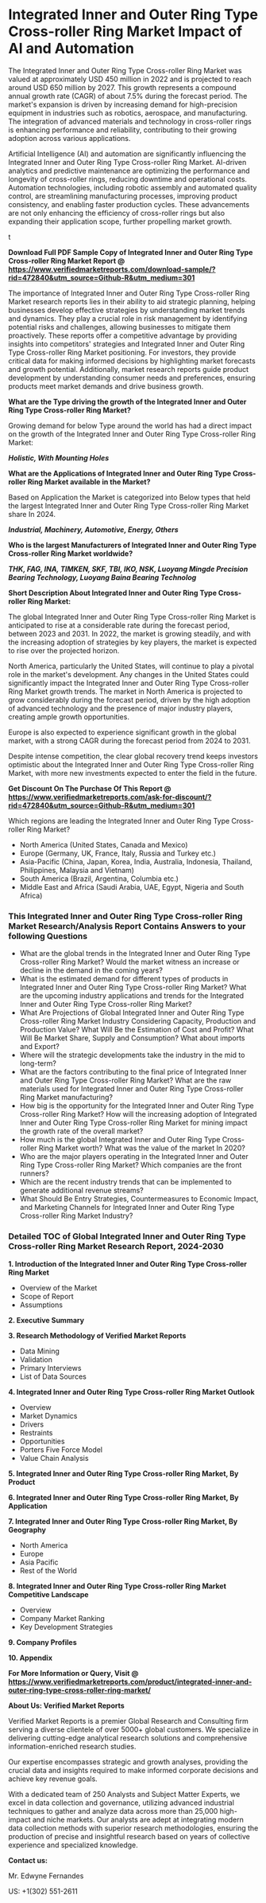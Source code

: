<meta name="title" content="Global Integrated Inner and Outer Ring Type Cross-roller Ring Market Impact of AI and Automation"><meta name="description" content="The Integrated Inner and Outer Ring Type Cross-roller Ring Market was valued at approximately USD 450 million in 2022 and is projected to reach around USD 650 million "><meta name="title" content="Integrated Inner and Outer Ring Type Cross-roller Ring Market Size, Share, Scope, Trends, Growth, Opportunities, Analysis, Forecast"><h1>Integrated Inner and Outer Ring Type Cross-roller Ring Market Impact of AI and Automation</h1><p>The Integrated Inner and Outer Ring Type Cross-roller Ring Market was valued at approximately USD 450 million in 2022 and is projected to reach around USD 650 million by 2027. This growth represents a compound annual growth rate (CAGR) of about 7.5% during the forecast period. The market's expansion is driven by increasing demand for high-precision equipment in industries such as robotics, aerospace, and manufacturing. The integration of advanced materials and technology in cross-roller rings is enhancing performance and reliability, contributing to their growing adoption across various applications.</p><p>Artificial Intelligence (AI) and automation are significantly influencing the Integrated Inner and Outer Ring Type Cross-roller Ring Market. AI-driven analytics and predictive maintenance are optimizing the performance and longevity of cross-roller rings, reducing downtime and operational costs. Automation technologies, including robotic assembly and automated quality control, are streamlining manufacturing processes, improving product consistency, and enabling faster production cycles. These advancements are not only enhancing the efficiency of cross-roller rings but also expanding their application scope, further propelling market growth.</p>t</p><p id="" class=""><strong>Download Full PDF Sample Copy of Integrated Inner and Outer Ring Type Cross-roller Ring Market Report @ <a href="https://www.verifiedmarketreports.com/download-sample/?rid=472840&utm_source=Github-R&utm_medium=301" target="_blank">https://www.verifiedmarketreports.com/download-sample/?rid=472840&utm_source=Github-R&utm_medium=301</a></strong></p><p>The importance of&nbsp;Integrated Inner and Outer Ring Type Cross-roller Ring Market research reports lies in their ability to aid strategic planning, helping businesses develop effective strategies by understanding market trends and dynamics. They play a crucial role in risk management by identifying potential risks and challenges, allowing businesses to mitigate them proactively. These reports offer a competitive advantage by providing insights into competitors' strategies and Integrated Inner and Outer Ring Type Cross-roller Ring Market positioning. For investors, they provide critical data for making informed decisions by highlighting market forecasts and growth potential. Additionally, market research reports guide product development by understanding consumer needs and preferences, ensuring products meet market demands and drive business growth.</p><p><strong>What are the&nbsp;Type driving the growth of the Integrated Inner and Outer Ring Type Cross-roller Ring Market?</strong></p><p id="" class="">Growing demand for below Type around the world has had a direct impact on the growth of the Integrated Inner and Outer Ring Type Cross-roller Ring Market:</p><em><strong>Holistic, With Mounting Holes</strong></em></p><strong>What are the&nbsp;Applications&nbsp;of Integrated Inner and Outer Ring Type Cross-roller Ring Market available in the Market?</strong></p><p id="" class="">Based on Application the Market is categorized into Below types that held the largest Integrated Inner and Outer Ring Type Cross-roller Ring Market share In 2024.</p><em><strong>Industrial, Machinery, Automotive, Energy, Others</strong></em></p><strong>Who is the largest Manufacturers of Integrated Inner and Outer Ring Type Cross-roller Ring Market worldwide?</strong></p><p><em><strong>THK, FAG, INA, TIMKEN, SKF, TBI, IKO, NSK, Luoyang Mingde Precision Bearing Technology, Luoyang Baina Bearing Technolog</strong></em></p><p id="" class=""><strong>Short Description About Integrated Inner and Outer Ring Type Cross-roller Ring Market:</strong></p><p>The global Integrated Inner and Outer Ring Type Cross-roller Ring Market is anticipated to rise at a considerable rate during the forecast period, between 2023 and 2031. In 2022, the market is growing steadily, and with the increasing adoption of strategies by key players, the market is expected to rise over the projected horizon.</p><p>North America, particularly the United States, will continue to play a pivotal role in the market's development. Any changes in the United States could significantly impact the Integrated Inner and Outer Ring Type Cross-roller Ring Market growth trends. The market in North America is projected to grow considerably during the forecast period, driven by the high adoption of advanced technology and the presence of major industry players, creating ample growth opportunities.</p><p>Europe is also expected to experience significant growth in the global market, with a strong CAGR during the forecast period from 2024 to 2031.</p><p>Despite intense competition, the clear global recovery trend keeps investors optimistic about the Integrated Inner and Outer Ring Type Cross-roller Ring Market, with more new investments expected to enter the field in the future.</p><p id="" class=""><strong>Get Discount On The Purchase Of This Report @ <a href="https://www.verifiedmarketreports.com/ask-for-discount/?rid=472840&utm_source=Github-R&utm_medium=301" target="_blank">https://www.verifiedmarketreports.com/ask-for-discount/?rid=472840&utm_source=Github-R&utm_medium=301</a></strong></p>Which regions are leading the Integrated Inner and Outer Ring Type Cross-roller Ring Market?</p><ul><li>North America (United States, Canada and Mexico)</li><li>Europe (Germany, UK, France, Italy, Russia and Turkey etc.)</li><li>Asia-Pacific (China, Japan, Korea, India, Australia, Indonesia, Thailand, Philippines, Malaysia and Vietnam)</li><li>South America (Brazil, Argentina, Columbia etc.)</li><li>Middle East and Africa (Saudi Arabia, UAE, Egypt, Nigeria and South Africa)</li></ul><h3 id="" class="">This Integrated Inner and Outer Ring Type Cross-roller Ring Market Research/Analysis Report Contains Answers to your following Questions</h3><ul><li>What are the global trends in the Integrated Inner and Outer Ring Type Cross-roller Ring Market? Would the market witness an increase or decline in the demand in the coming years?</li><li>What is the estimated demand for different types of products in Integrated Inner and Outer Ring Type Cross-roller Ring Market? What are the upcoming industry applications and trends for the Integrated Inner and Outer Ring Type Cross-roller Ring Market?</li><li>What Are Projections of Global Integrated Inner and Outer Ring Type Cross-roller Ring Market Industry Considering Capacity, Production and Production Value? What Will Be the Estimation of Cost and Profit? What Will Be Market Share, Supply and Consumption? What about imports and Export?</li><li>Where will the strategic developments take the industry in the mid to long-term?</li><li>What are the factors contributing to the final price of Integrated Inner and Outer Ring Type Cross-roller Ring Market? What are the raw materials used for Integrated Inner and Outer Ring Type Cross-roller Ring Market manufacturing?</li><li>How big is the opportunity for the Integrated Inner and Outer Ring Type Cross-roller Ring Market? How will the increasing adoption of Integrated Inner and Outer Ring Type Cross-roller Ring Market for mining impact the growth rate of the overall market?</li><li>How much is the global Integrated Inner and Outer Ring Type Cross-roller Ring Market worth? What was the value of the market In 2020?</li><li>Who are the major players operating in the Integrated Inner and Outer Ring Type Cross-roller Ring Market? Which companies are the front runners?</li><li>Which are the recent industry trends that can be implemented to generate additional revenue streams?</li><li>What Should Be Entry Strategies, Countermeasures to Economic Impact, and Marketing Channels for Integrated Inner and Outer Ring Type Cross-roller Ring Market Industry?</li></ul><h3 id="" class="">Detailed TOC of Global Integrated Inner and Outer Ring Type Cross-roller Ring Market Research Report, 2024-2030</h3><p id="" class=""><strong>1. Introduction of the Integrated Inner and Outer Ring Type Cross-roller Ring Market</strong></p><ul><li>Overview of the Market</li><li>Scope of Report</li><li>Assumptions</li></ul><p id="" class=""><strong>2. Executive Summary</strong></p><p id="" class=""><strong>3. Research Methodology of Verified Market Reports</strong></p><ul><li>Data Mining</li><li>Validation</li><li>Primary Interviews</li><li>List of Data Sources</li></ul><p id="" class=""><strong>4. Integrated Inner and Outer Ring Type Cross-roller Ring Market Outlook</strong></p><ul><li>Overview</li><li>Market Dynamics</li><li>Drivers</li><li>Restraints</li><li>Opportunities</li><li>Porters Five Force Model</li><li>Value Chain Analysis</li></ul><p id="" class=""><strong>5. Integrated Inner and Outer Ring Type Cross-roller Ring Market, By Product</strong></p><p id="" class=""><strong>6. Integrated Inner and Outer Ring Type Cross-roller Ring Market, By Application</strong></p><p id="" class=""><strong>7. Integrated Inner and Outer Ring Type Cross-roller Ring Market, By Geography</strong></p><ul><li>North America</li><li>Europe</li><li>Asia Pacific</li><li>Rest of the World</li></ul><p id="" class=""><strong>8. Integrated Inner and Outer Ring Type Cross-roller Ring Market Competitive Landscape</strong></p><ul><li>Overview</li><li>Company Market Ranking</li><li>Key Development Strategies</li></ul><p id="" class=""><strong>9. Company Profiles</strong></p><p id="" class=""><strong>10. Appendix</strong></p><p id="" class=""><strong>For More Information or Query, Visit @ <a href="https://www.verifiedmarketreports.com/product/integrated-inner-and-outer-ring-type-cross-roller-ring-market/" target="_blank">https://www.verifiedmarketreports.com/product/integrated-inner-and-outer-ring-type-cross-roller-ring-market/</a></strong></p><p id="" class=""><strong>About Us: Verified Market Reports</strong></p><p id="" class="">Verified Market Reports is a premier Global Research and Consulting firm serving a diverse clientele of over 5000+ global customers. We specialize in delivering cutting-edge analytical research solutions and comprehensive information-enriched research studies.</p><p id="" class="">Our expertise encompasses strategic and growth analyses, providing the crucial data and insights required to make informed corporate decisions and achieve key revenue goals.</p><p id="" class="">With a dedicated team of 250 Analysts and Subject Matter Experts, we excel in data collection and governance, utilizing advanced industrial techniques to gather and analyze data across more than 25,000 high-impact and niche markets. Our analysts are adept at integrating modern data collection methods with superior research methodologies, ensuring the production of precise and insightful research based on years of collective experience and specialized knowledge.</p><p id="" class=""><strong>Contact us:</strong></p><p id="" class="">Mr. Edwyne Fernandes</p><p id="" class="">US: +1(302) 551-2611</p>